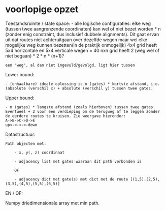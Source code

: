 # voorlopige opzet

Toestandsruimte / state space:
    - alle logische configuraties: 
        elke weg (tussen twee aangrenzende coordinaten) kan wel of niet bezet worden * n (zonder enig constraint, dus inclusief dubbele alignments).
        Dit gaat ervan uit dat routes niet achteruitgaan over dezelfde wegen maar wel elke mogelijke weg kunnen bezetten(in de praktijk onmogelijk)
        4x4 grid heeft 5x4 horizontale en 5x4 verticale wegen = 40
        nxn grid heeft 2 (weg wel of niet begaan) * 2 * n * (n+1)?

    een "weg", al dan niet ingevuld/gevolgd, ligt hier tussen

Lower bound:

    - (onhaalbare) ideale oplossing is n (gates) * kortste afstand, i.e. (absolute (verschil x) + absolute (verschil y) tussen twee gates.

Upper bound:

    - n (gates) * langste afstand (zoals hierboven) tussen twee gates. Eventueel + 2 voor een verdieping om de terugweg af te leggen zonder de eerdere routes te kruisen. Zie weergave hieronder:
    A->B->C->D->E
    up<-<-<-<-down

Datastructuur: 

    Path objecten met:

        - x, y(, z) coordinaat
        
        - adjacency list met gates waaraan dit path verbonden is
        
        OF

        - adjacency dict met gate(s) met dict met de route [(1,5),(2,5),(3,5),(4,5),(5,5),(6,5)]

EN / OF:

Numpy driedimensionale array met min path.

